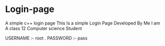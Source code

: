 # Login-page
A simple c++ login page
This Is a simple Login Page Developed By Me 
I am A class 12 Computer science Student

USERNAME :- root .    PASSWORD :- pass


